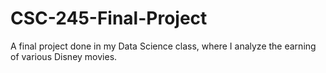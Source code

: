 # CSC-245-Final-Project
A final project done in my Data Science class, where I analyze the earning of various Disney movies.

